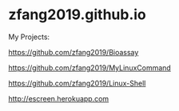 # zfang2019.github.io
My Projects:

  https://github.com/zfang2019/Bioassay
  
  https://github.com/zfang2019/MyLinuxCommand
  
  https://github.com/zfang2019/Linux-Shell
  
  http://escreen.herokuapp.com  
  
  


